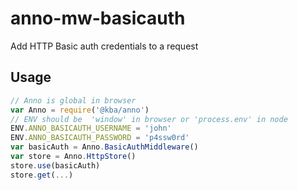 # anno-mw-basicauth
Add HTTP Basic auth credentials to a request

## Usage

```js
// Anno is global in browser
var Anno = require('@kba/anno')
// ENV should be  'window' in browser or 'process.env' in node
ENV.ANNO_BASICAUTH_USERNAME = 'john'
ENV.ANNO_BASICAUTH_PASSWORD = 'p4ssw0rd'
var basicAuth = Anno.BasicAuthMiddleware()
var store = Anno.HttpStore()
store.use(basicAuth)
store.get(...)
```
